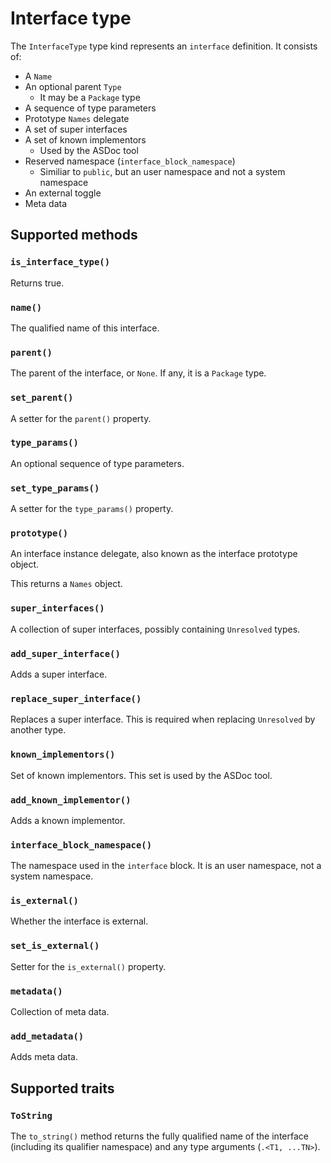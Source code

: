 # Interface type

The `InterfaceType` type kind represents an `interface` definition. It consists of:

* A `Name`
* An optional parent `Type`
  * It may be a `Package` type
* A sequence of type parameters
* Prototype `Names` delegate
* A set of super interfaces
* A set of known implementors
  * Used by the ASDoc tool
* Reserved namespace (`interface_block_namespace`)
  * Similiar to `public`, but an user namespace and not a system namespace
* An external toggle
* Meta data

## Supported methods

### `is_interface_type()`

Returns true.

### `name()`

The qualified name of this interface.

### `parent()`

The parent of the interface, or `None`. If any, it is a `Package` type.

### `set_parent()`

A setter for the `parent()` property.

### `type_params()`

An optional sequence of type parameters.

### `set_type_params()`

A setter for the `type_params()` property.

### `prototype()`

An interface instance delegate, also known as the interface prototype object.

This returns a `Names` object.

### `super_interfaces()`

A collection of super interfaces, possibly containing `Unresolved` types.

### `add_super_interface()`

Adds a super interface.

### `replace_super_interface()`

Replaces a super interface. This is required when replacing `Unresolved` by another type.

### `known_implementors()`

Set of known implementors. This set is used by the ASDoc tool.

### `add_known_implementor()`

Adds a known implementor.

### `interface_block_namespace()`

The namespace used in the `interface` block. It is an user namespace, not a system namespace.

### `is_external()`

Whether the interface is external.

### `set_is_external()`

Setter for the `is_external()` property.

### `metadata()`

Collection of meta data.

### `add_metadata()`

Adds meta data.

## Supported traits

### `ToString`

The `to_string()` method returns the fully qualified name of the interface (including its qualifier namespace) and any type arguments (`.<T1, ...TN>`).